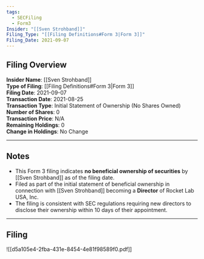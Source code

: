 ```yaml
---
tags:
  - SECFiling
  - Form3
Insider: "[[Sven Strohband]]"
Filing_Type: "[[Filing Definitions#Form 3|Form 3]]"
Filing_Date: 2021-09-07  
---
```


## Filing Overview

**Insider Name**: [[Sven Strohband]]  
**Type of Filing**: [[Filing Definitions#Form 3|Form 3]]  
**Filing Date**: 2021-09-07  
**Transaction Date**: 2021-08-25  
**Transaction Type**: Initial Statement of Ownership (No Shares Owned)  
**Number of Shares**: 0  
**Transaction Price**: N/A  
**Remaining Holdings**: 0  
**Change in Holdings**: No Change  

---

## Notes

- This Form 3 filing indicates **no beneficial ownership of securities** by [[Sven Strohband]] as of the filing date.  
- Filed as part of the initial statement of beneficial ownership in connection with [[Sven Strohband]] becoming a **Director** of Rocket Lab USA, Inc.  
- The filing is consistent with SEC regulations requiring new directors to disclose their ownership within 10 days of their appointment.  

---

## Filing

![[d5a105e4-2fba-431e-8454-4e81f98589f0.pdf]]
